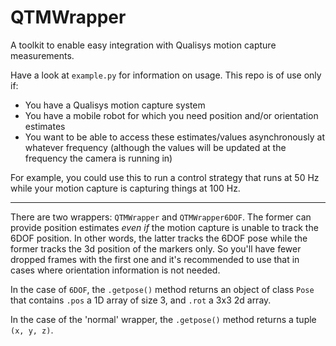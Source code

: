 # QTMWrapper
A toolkit to enable easy integration with Qualisys motion capture measurements. 

Have a look at `example.py` for information on usage. This repo is of use only if:

- You have a Qualisys motion capture system 
- You have a mobile robot for which you need position and/or orientation estimates
- You want to be able to access these estimates/values asynchronously at whatever frequency (although the values will be updated at the frequency the camera is running in)

For example, you could use this to run a control strategy that runs at 50 Hz while your motion capture is capturing things at 100 Hz. 

---

There are two wrappers: `QTMWrapper` and `QTMWrapper6DOF`. The former can provide position estimates *even if* the motion capture is unable to track the 6DOF position. In other words, the latter tracks the 6DOF pose while the former tracks the 3d position of the markers only. So you'll have fewer dropped frames with the first one and it's recommended to use that in cases where orientation information is not needed.

In the case of `6DOF`, the `.getpose()` method returns an object of class `Pose` that contains `.pos` a 1D array of size 3, and `.rot` a 3x3 2d array.

In the case of the 'normal' wrapper, the `.getpose()` method returns a tuple `(x, y, z)`. 